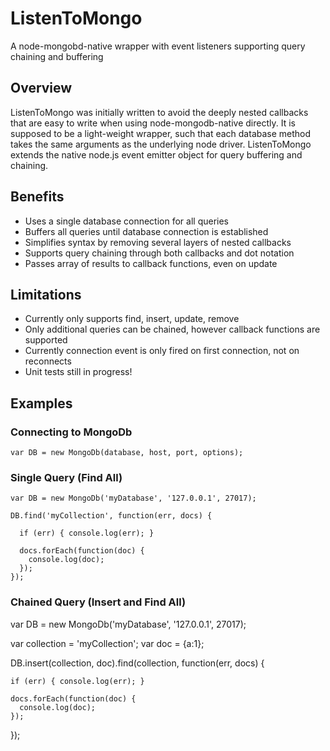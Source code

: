 # ListenToMongo

A node-mongobd-native wrapper with event listeners supporting query chaining and buffering

## Overview

ListenToMongo was initially written to avoid the deeply nested callbacks that are easy to write when using node-mongodb-native directly.  It is supposed to be a light-weight wrapper, such that each database method takes the same arguments as the underlying node driver.  ListenToMongo extends the native node.js event emitter object for query buffering and chaining.

## Benefits

- Uses a single database connection for all queries
- Buffers all queries until database connection is established
- Simplifies syntax by removing several layers of nested callbacks
- Supports query chaining through both callbacks and dot notation
- Passes array of results to callback functions, even on update

## Limitations

- Currently only supports find, insert, update, remove
- Only additional queries can be chained, however callback functions are supported
- Currently connection event is only fired on first connection, not on reconnects
- Unit tests still in progress!

## Examples

### Connecting to MongoDb

    var DB = new MongoDb(database, host, port, options);
    
### Single Query (Find All)

    var DB = new MongoDb('myDatabase', '127.0.0.1', 27017);
    
    DB.find('myCollection', function(err, docs) {
      
      if (err) { console.log(err); }
    
      docs.forEach(function(doc) {
        console.log(doc);
      });
    });
    
### Chained Query (Insert and Find All)

  var DB = new MongoDb('myDatabase', '127.0.0.1', 27017);
  
  var collection = 'myCollection';
  var doc = {a:1};
  
  DB.insert(collection, doc).find(collection, function(err, docs) {
    
    if (err) { console.log(err); }
  
    docs.forEach(function(doc) {
      console.log(doc);
    });
  });